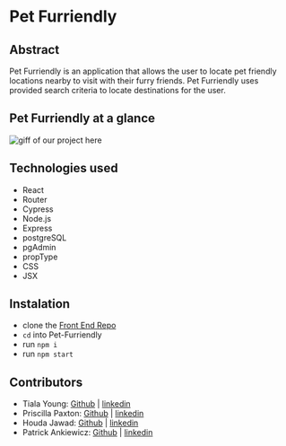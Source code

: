# Pet Furriendly

## Abstract
Pet Furriendly is an application that allows the user to locate pet friendly locations nearby to visit with their furry friends. Pet Furriendly uses provided search criteria to locate destinations for the user.

## Pet Furriendly at a glance
![giff of our project here]()

## Technologies used
- React
- Router
- Cypress
- Node.js
- Express
- postgreSQL
- pgAdmin
- propType
- CSS
- JSX

## Instalation
- clone the [Front End Repo](https://github.com/hjawad22/Pet-Furriendly)
- `cd` into Pet-Furriendly
- run `npm i`
- run `npm start`

## Contributors
- Tiala Young: [Github](https://github.com/tialaaa) | [linkedin](https://www.linkedin.com/in/tialayoung/)
- Priscilla Paxton: [Github](https://github.com/tialaaa) | [linkedin](https://www.linkedin.com/in/priscilla-paxton/)
- Houda Jawad: [Github](https://github.com/hjawad22) | [linkedin](https://www.linkedin.com/in/houda-jawad-b0315675/)
- Patrick Ankiewicz: [Github](https://github.com/Pma913) | [linkedin](https://www.linkedin.com/in/patrick-ankiewicz/)
